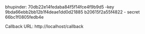 bhupinder: 70db22e14fedaba84f5f14fce4f9b9d5 -key 9bda66ebb2bb12b1f4deae1dd0d21885
b20615f2a55f4822 - secret 66bc1f0805fedb4e

Callback URL: 	http://localhost/callback 

